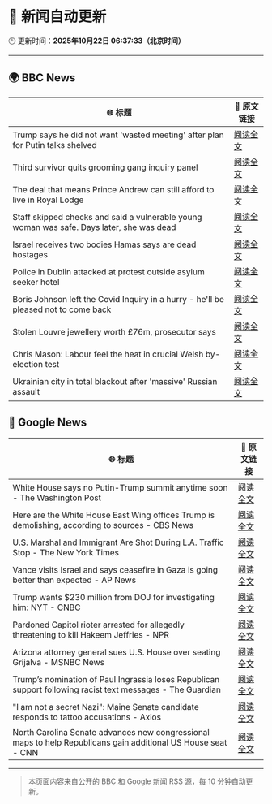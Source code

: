 # 🧠 新闻自动更新

🕒 更新时间：**2025年10月22日 06:37:33（北京时间）**

---

## 🌍 BBC News

| 🌐 标题 | 🔗 原文链接 |
|--------|-------------|
| Trump says he did not want 'wasted meeting' after plan for Putin talks shelved | [阅读全文](https://www.bbc.com/news/articles/c4gjp73gp41o?at_medium=RSS&at_campaign=rss) |
| Third survivor quits grooming gang inquiry panel | [阅读全文](https://www.bbc.com/news/articles/cwykd173l3vo?at_medium=RSS&at_campaign=rss) |
| The deal that means Prince Andrew can still afford to live in Royal Lodge | [阅读全文](https://www.bbc.com/news/articles/cgmx1gxv1e7o?at_medium=RSS&at_campaign=rss) |
| Staff skipped checks and said a vulnerable young woman was safe. Days later, she was dead | [阅读全文](https://www.bbc.com/news/articles/cz91e1e23wzo?at_medium=RSS&at_campaign=rss) |
| Israel receives two bodies Hamas says are dead hostages | [阅读全文](https://www.bbc.com/news/articles/cd675jygwp1o?at_medium=RSS&at_campaign=rss) |
| Police in Dublin attacked at protest outside asylum seeker hotel | [阅读全文](https://www.bbc.com/news/articles/c629zg8v8jpo?at_medium=RSS&at_campaign=rss) |
| Boris Johnson left the Covid Inquiry in a hurry - he'll be pleased not to come back | [阅读全文](https://www.bbc.com/news/articles/cj6nennz0nyo?at_medium=RSS&at_campaign=rss) |
| Stolen Louvre jewellery worth £76m, prosecutor says | [阅读全文](https://www.bbc.com/news/articles/cj9722wlmj7o?at_medium=RSS&at_campaign=rss) |
| Chris Mason: Labour feel the heat in crucial Welsh by-election test | [阅读全文](https://www.bbc.com/news/articles/cy4pv88717po?at_medium=RSS&at_campaign=rss) |
| Ukrainian city in total blackout after 'massive' Russian assault | [阅读全文](https://www.bbc.com/news/articles/cn8vrxjdd5go?at_medium=RSS&at_campaign=rss) |

## 📰 Google News

| 🌐 标题 | 🔗 原文链接 |
|--------|-------------|
| White House says no Putin-Trump summit anytime soon - The Washington Post | [阅读全文](https://news.google.com/rss/articles/CBMilgFBVV95cUxOd2VuSFAxdTM4TEs0TkozRExFeklEeVh0VkJDVkswcTJzN0lIQVlLMjNWeHhKTTBvWFB4em0tZUlmcU9KcFRlamRSWE5paWpxNXdacGxGckFsNTZwQjF4T0lQcXFJd05SZXhqaWM1ZU9qNzNWMjJsNElVWWVGWWpJMVN4TTc4aTdoc1p6REFKeVducW1ZNnc?oc=5) |
| Here are the White House East Wing offices Trump is demolishing, according to sources - CBS News | [阅读全文](https://news.google.com/rss/articles/CBMifEFVX3lxTE1zLUZaTjQyR0xJYU5teHVDb2pEd1pQQVdQZWdMZEtDN3c1ZWczek1OdVR6RU9PYzhZNFlWbDFISG9yXzVORzI1aGNOY0pEejA1bmdUT0tna0FIX212RTRwVlBRbjI3UGZYOUFlWnlpNjEwQ0FPQ2xURU9TdHDSAYIBQVVfeXFMTm84WU1fS1BGbVZlLUVpeTZkS1pNSEd0MFRrTWpkYnRuTm1Ja0p6MllHdmtqUmRpTXhSVWhSWklucDh4RjJEei1aU3lrSXp4NWFwc0p6OXJ1UnJBM1EwTElDRmhkMTFmUUM4cVQ4VnFDUS1UUG1YMGZ1TW1xOVBaVnpoZw?oc=5) |
| U.S. Marshal and Immigrant Are Shot During L.A. Traffic Stop - The New York Times | [阅读全文](https://news.google.com/rss/articles/CBMijAFBVV95cUxQVk9PeW5ZLUtLU2lfbjFQQVFRVXJWeThsaGJENlN1eWczSmV6ZWxLU3dmYmtrdGFlbjkyUFREaUltSzF4Rm8tLTdhNkpwRnF2blFic3FrRjRGUi1naGRSQVVZcEFPSzl5dGw0M21mOE5oNzBpUGhZTEJ5emtKTDJ2QTk0cTUtU0o0aHRSdg?oc=5) |
| Vance visits Israel and says ceasefire in Gaza is going better than expected - AP News | [阅读全文](https://news.google.com/rss/articles/CBMiqAFBVV95cUxOODVsbjM5enViaDZvMU1QUzdRMnd3RXl1Ti1qa0l0Wk5JMVhqM1N2Y1NQQXFDM3BHaXAzUjVCVEFycWJDMURDZk1UaU1RRUp1R1NFbXd3cG9TUnEtLWRaSm1SbWNOQUZPU0hjSTNoTENiQ1FjbDlnRmNVenA1WnJTSFQwdk1NNjdaNGF0WVA0UExPdmFDM3Vaa21UYkxzOVVwaEpYaEY0c3c?oc=5) |
| Trump wants $230 million from DOJ for investigating him: NYT - CNBC | [阅读全文](https://news.google.com/rss/articles/CBMikAFBVV95cUxQRExpLS1ZaW00cGE1WDRPNFJEUk55cDFMQnZCWXRPamlMX016SnZ6XzlnbHdnZm02YUY0bXRTb01MUzhlek9YYlJnOUw1aEQzSDdHOGtNUVQzS2RGNzZmSjZaaEROcTR1N0RMeTVfdkxuZkxZYk4xbXNvRjJSY190VjBpTVFZbVhCZDdHaWZjVGfSAZYBQVVfeXFMTjRTZGhLVmZsSzJ5XzU5QWpIYU1wUGw0SjVwNVpuTHE2aUdSclJPSFZnc0tNT0hiR0V4NTJQclp6cHZyVmlMTmRjaGcwR3ByeVA5WWhDeEo5T2FJaElmVXd4WFRFN245SUxWWGdyUnI4Q1VaS214TVhwVXU1UUc3NUZfVjFsWURXcDVUd0dEYmJ3anVkNUJB?oc=5) |
| Pardoned Capitol rioter arrested for allegedly threatening to kill Hakeem Jeffries - NPR | [阅读全文](https://news.google.com/rss/articles/CBMikgFBVV95cUxQSGZodU9BMHV4c0R1dlVONkRvdU0xaFJuR2tYbnplUEtrcjhBTE0wVjAxWENOOXNuTEtEc0NoTXgydVh2eFVHMU9BNXJGWjJkNEdOeVRsRktZS3dEbUJScHBTTVhTY1VhdmM3VVQ5VUdVY3N0Tk9QUElMazdJQlNYQktGaXBWYTg1Sm9UVjFBRWxXZw?oc=5) |
| Arizona attorney general sues U.S. House over seating Grijalva - MSNBC News | [阅读全文](https://news.google.com/rss/articles/CBMiqwFBVV95cUxOR0EyTEZwejVJT29NcnJ6ZzFtbHlpWEJLeHV1YmZiNmZjRlRJcXVPTktjWS1ublRvTlpKWDNqLTZwY1V5OUhIZTB1S2NiVzZhZGJ3eXlBUmpPU092Q0ZIMWtyb2EwRy01cWl1eGtEUUVzUU01WkhQbFkyekJFWUFNUF9Wcl9NVGp5eDNCT0V2VFo3R0NDdDB0TGdseVJLSGhHdmFCNmFlU3FWbWPSAXNBVV95cUxNS1hrUVlpRFNDdnNmZ0o1cHl4djlGVHBDd0hJOTJpVGN3RUZjMHd6bnQ5bVZlMllDa085MVF1OXV0Z0w1LXpZcmluaHVDTWRnMFlJdXlLY3YzQlB4R3BtTGxrRlJBMzd1cmMtWHRFcXBNUWVJ?oc=5) |
| Trump’s nomination of Paul Ingrassia loses Republican support following racist text messages - The Guardian | [阅读全文](https://news.google.com/rss/articles/CBMilwFBVV95cUxNTHB3WFJXVFl6eUhIMExndlY0d1VPVF9CdXdLVXRaNmVhbE5XQ05jMm5CTkpWZEtsdmdmN2FaZ1M3NlF2UUN3bVdrSnJFSURKeFd3cHU3Ul9hVGVSWm9VdnhPbW5XV1VMMFRyMUp5MGlYc1U3cDh4ZW1BdGc4NWNzUWJHUVY4X3ZJb1l4SHVYU09FOWRPdnVV?oc=5) |
| "I am not a secret Nazi": Maine Senate candidate responds to tattoo accusations - Axios | [阅读全文](https://news.google.com/rss/articles/CBMigwFBVV95cUxNbFI1YV9pY3VOY2o0X1IwWlNjYVVlMm5aVzhOQjNXS1hULTcxWkRMVXdSZk12cm5ha2l2MkdnRVFqeVlic0s3SXBSUzg5SEtJbXNldlBtXzB3TkJNOXl0U3g4eDExUzU1ajU5R2xLWVZLMTJ2WXBqcWlxdDBoU0FWUXZSUQ?oc=5) |
| North Carolina Senate advances new congressional maps to help Republicans gain additional US House seat - CNN | [阅读全文](https://news.google.com/rss/articles/CBMid0FVX3lxTE9PbVN6VXV4ajdaUHJnNTVjMjBKeklLSDFMc0txZmxJaF9aQTVKX3ZSNlo0eUV5ZjVNOXl0djh3RGoybTlRcGNLZE9BMm5QTFVUVUg3bVgxR3QwZ29XSWJpaVZwakpBT0hhT25ZNHZqeDB5S055TFo0?oc=5) |

---
> 本页面内容来自公开的 BBC 和 Google 新闻 RSS 源，每 10 分钟自动更新。